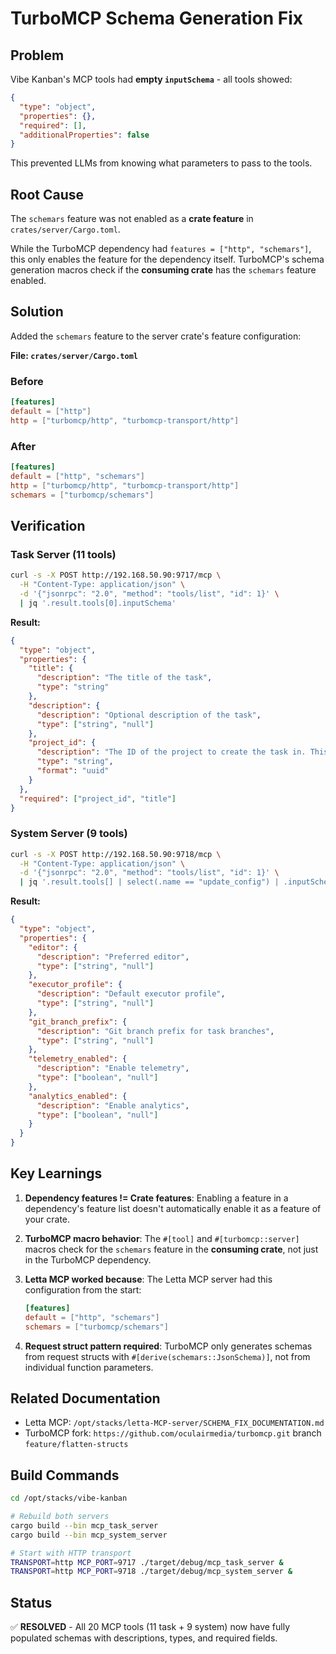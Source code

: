 # TurboMCP Schema Generation Fix

## Problem
Vibe Kanban's MCP tools had **empty `inputSchema`** - all tools showed:
```json
{
  "type": "object",
  "properties": {},
  "required": [],
  "additionalProperties": false
}
```

This prevented LLMs from knowing what parameters to pass to the tools.

## Root Cause
The `schemars` feature was not enabled as a **crate feature** in `crates/server/Cargo.toml`. 

While the TurboMCP dependency had `features = ["http", "schemars"]`, this only enables the feature for the dependency itself. TurboMCP's schema generation macros check if the **consuming crate** has the `schemars` feature enabled.

## Solution
Added the `schemars` feature to the server crate's feature configuration:

**File: `crates/server/Cargo.toml`**

### Before
```toml
[features]
default = ["http"]
http = ["turbomcp/http", "turbomcp-transport/http"]
```

### After
```toml
[features]
default = ["http", "schemars"]
http = ["turbomcp/http", "turbomcp-transport/http"]
schemars = ["turbomcp/schemars"]
```

## Verification

### Task Server (11 tools)
```bash
curl -s -X POST http://192.168.50.90:9717/mcp \
  -H "Content-Type: application/json" \
  -d '{"jsonrpc": "2.0", "method": "tools/list", "id": 1}' \
  | jq '.result.tools[0].inputSchema'
```

**Result:**
```json
{
  "type": "object",
  "properties": {
    "title": {
      "description": "The title of the task",
      "type": "string"
    },
    "description": {
      "description": "Optional description of the task",
      "type": ["string", "null"]
    },
    "project_id": {
      "description": "The ID of the project to create the task in. This is required!",
      "type": "string",
      "format": "uuid"
    }
  },
  "required": ["project_id", "title"]
}
```

### System Server (9 tools)
```bash
curl -s -X POST http://192.168.50.90:9718/mcp \
  -H "Content-Type: application/json" \
  -d '{"jsonrpc": "2.0", "method": "tools/list", "id": 1}' \
  | jq '.result.tools[] | select(.name == "update_config") | .inputSchema'
```

**Result:**
```json
{
  "type": "object",
  "properties": {
    "editor": {
      "description": "Preferred editor",
      "type": ["string", "null"]
    },
    "executor_profile": {
      "description": "Default executor profile",
      "type": ["string", "null"]
    },
    "git_branch_prefix": {
      "description": "Git branch prefix for task branches",
      "type": ["string", "null"]
    },
    "telemetry_enabled": {
      "description": "Enable telemetry",
      "type": ["boolean", "null"]
    },
    "analytics_enabled": {
      "description": "Enable analytics",
      "type": ["boolean", "null"]
    }
  }
}
```

## Key Learnings

1. **Dependency features != Crate features**: Enabling a feature in a dependency's feature list doesn't automatically enable it as a feature of your crate.

2. **TurboMCP macro behavior**: The `#[tool]` and `#[turbomcp::server]` macros check for the `schemars` feature in the **consuming crate**, not just in the TurboMCP dependency.

3. **Letta MCP worked because**: The Letta MCP server had this configuration from the start:
   ```toml
   [features]
   default = ["http", "schemars"]
   schemars = ["turbomcp/schemars"]
   ```

4. **Request struct pattern required**: TurboMCP only generates schemas from request structs with `#[derive(schemars::JsonSchema)]`, not from individual function parameters.

## Related Documentation
- Letta MCP: `/opt/stacks/letta-MCP-server/SCHEMA_FIX_DOCUMENTATION.md`
- TurboMCP fork: `https://github.com/oculairmedia/turbomcp.git` branch `feature/flatten-structs`

## Build Commands
```bash
cd /opt/stacks/vibe-kanban

# Rebuild both servers
cargo build --bin mcp_task_server
cargo build --bin mcp_system_server

# Start with HTTP transport
TRANSPORT=http MCP_PORT=9717 ./target/debug/mcp_task_server &
TRANSPORT=http MCP_PORT=9718 ./target/debug/mcp_system_server &
```

## Status
✅ **RESOLVED** - All 20 MCP tools (11 task + 9 system) now have fully populated schemas with descriptions, types, and required fields.
